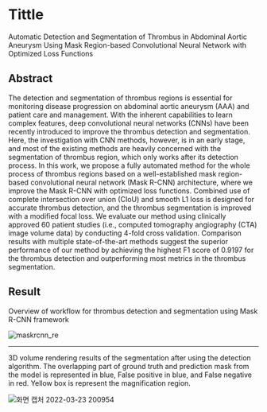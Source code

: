 # Tittle
Automatic Detection and Segmentation of Thrombus in Abdominal Aortic Aneurysm Using Mask Region-based Convolutional Neural Network with Optimized Loss Functions

## Abstract
The detection and segmentation of thrombus regions is essential for monitoring disease progression on abdominal aortic aneurysm (AAA) and patient care and management. 
With the inherent capabilities to learn complex features, deep convolutional neural networks (CNNs) have been recently introduced to improve the thrombus detection and segmentation. Here, the investigation with CNN methods, however, is in an early stage, and most of the existing methods are heavily concerned with the segmentation of thrombus region, which only works after its detection process. 
In this work, we propose a fully automated method for the whole process of thrombus regions based on a well-established
mask region-based convolutional neural network (Mask R-CNN) architecture, where we improve the Mask R-CNN with optimized loss functions. 
Combined use of complete intersection over union (CIoU) and smooth L1 loss is designed for accurate thrombus detection, and the thrombus segmentation is improved with a modified focal loss. We evaluate our method using clinically approved 60 patient studies (i.e., computed tomography angiography (CTA) image volume data) by conducting 4-fold cross validation. Comparison results with multiple state-of-the-art methods suggest the superior performance of our method by achieving the highest F1 score of 0.9197 for the thrombus detection and outperforming most metrics in the thrombus segmentation.

## Result 

Overview of workflow for thrombus detection and segmentation using Mask R-CNN framework


![maskrcnn_re](https://user-images.githubusercontent.com/96813784/159687150-0388e330-b3d7-429f-af74-daeed6d18a34.png)



* * *
3D volume rendering results of the segmentation after using the detection algorithm. 
The overlapping part of ground truth and prediction mask from the model is represented in blue, False positive in blue, and False negative in red. Yellow box is represent the magnification region.


![화면 캡처 2022-03-23 200954](https://user-images.githubusercontent.com/96813784/159686837-f4c88d09-ff91-4545-97db-73c23d243d67.png)
